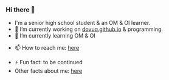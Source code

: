 ### Hi there 👋

<!--
**Dovuq/Dovuq** is a ✨ _special_ ✨ repository because its `README.md` (this file) appears on your GitHub profile.

Here are some ideas to get you started:-->

- I'm a senior high school student & an OM & OI learner.
- 🔭 I’m currently working on [dovuq.github.io](https://dovuq.github.io) & programming.
- 🌱 I’m currently learning OM & OI
<!--- 👯 I’m looking to collaborate on ...
- 🤔 I’m looking for help with ...
- 💬 Ask me about ...-->
- 📫 How to reach me: [here](https://dovuq.github.io/about)
<!--- 😄 Pronouns: ...-->
- ⚡ Fun fact: to be continued
- Other facts about me: [here](https://dovuq.github.io/about)
